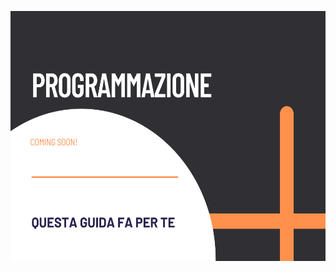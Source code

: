 <p align="center">
<img height="400" weight="700" style="align:center" src="https://github.com/fralabi/images/blob/main/COMPUTER_ENGINEERING/PROGRAMMAZIONE.png">
</p>

